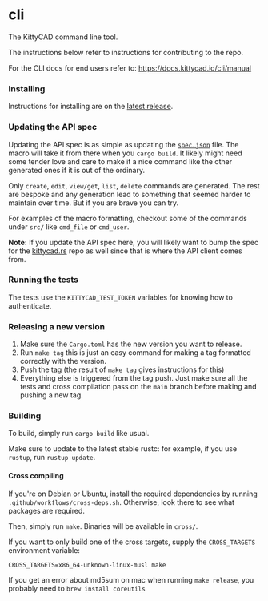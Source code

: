 # cli

The KittyCAD command line tool.

The instructions below refer to instructions for contributing to the repo.

For the CLI docs for end users refer to: https://docs.kittycad.io/cli/manual

### Installing

Instructions for installing are on the [latest release](https://github.com/KittyCAD/cli/releases).

### Updating the API spec

Updating the API spec is as simple as updating the [`spec.json`](spec.json) file. The macro will take it from there when
you `cargo build`. It likely might need some tender love and care to make it a nice command like the other generated ones
if it is out of the ordinary.

Only `create`, `edit`, `view/get`, `list`, `delete` commands are generated. The rest are bespoke and any generation lead to something
that seemed harder to maintain over time. But if you are brave you can try.

For examples of the macro formatting, checkout some of the commands under `src/` like `cmd_file` or `cmd_user`.

**Note:** If you update the API spec here, you will likely want to bump the spec for the [kittycad.rs](https://github.com/KittyCAD/kittycad.rs)
repo as well since that is where the API client comes from.

### Running the tests

The tests use the `KITTYCAD_TEST_TOKEN`  variables for knowing how to authenticate.

### Releasing a new version

1. Make sure the `Cargo.toml` has the new version you want to release.
2. Run `make tag` this is just an easy command for making a tag formatted
   correctly with the version.
3. Push the tag (the result of `make tag` gives instructions for this)
4. Everything else is triggered from the tag push. Just make sure all the tests
   and cross compilation pass on the `main` branch before making and pushing
   a new tag.

### Building

To build, simply run `cargo build` like usual.

Make sure to update to the latest stable rustc: for example, if you use `rustup`, run `rustup update`.

#### Cross compiling

If you're on Debian or Ubuntu, install the required dependencies by running `.github/workflows/cross-deps.sh`. Otherwise, look there to see what packages are required.

Then, simply run `make`. Binaries will be available in `cross/`.

If you want to only build one of the cross targets, supply the `CROSS_TARGETS` environment variable:

    CROSS_TARGETS=x86_64-unknown-linux-musl make


If you get an error about md5sum on mac when running `make release`, you probably need to `brew install coreutils`


